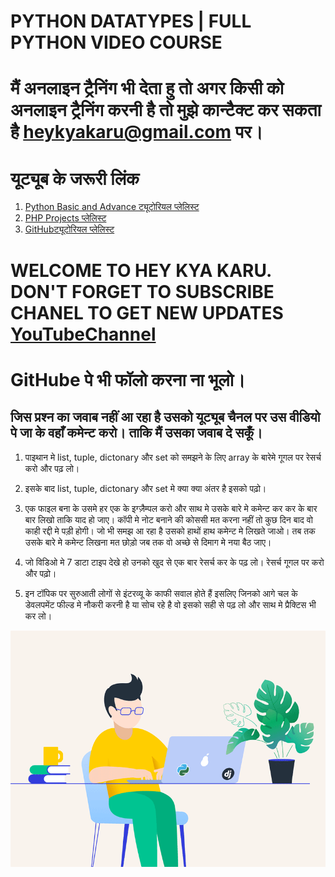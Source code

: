 # PYTHON DATATYPES | FULL PYTHON VIDEO COURSE

# मैं अनलाइन ट्रैनिंग भी देता हु तो अगर किसी को अनलाइन ट्रैनिंग करनी है तो मुझे कान्टैक्ट कर सकता है heykyakaru@gmail.com पर।

# यूट्यूब के जरूरी लिंक 
1. [Python Basic and Advance ट्यूटोरियल प्लेलिस्ट](https://www.youtube.com/playlist?list=PLK6wiPavf7QikS9PMYrGZXz1HlE1KZLD3)
2. [PHP Projects प्लेलिस्ट](https://www.youtube.com/playlist?list=PLK6wiPavf7QiEj6IPc3lkjz1wR4w9RM6B)
3. [GitHubट्यूटोरियल प्लेलिस्ट](https://www.youtube.com/watch?v=LUyVs2MTlTM&list=PLK6wiPavf7Qjydpc5v-hdIoqCx2V19pHP)


# WELCOME TO HEY KYA KARU. DON'T FORGET TO SUBSCRIBE CHANEL TO GET NEW UPDATES [YouTubeChannel](https://www.youtube.com/channel/UCphs2JfmIClR62wbyf76HDg/featured?view_as=subscriber)

# GitHube पे भी फॉलो करना ना भूलो। 

## जिस प्रश्न का जवाब नहीं आ रहा है उसको यूट्यूब चैनल पर उस वीडियो पे जा के वहाँ कमेन्ट करो। ताकि मैं उसका जवाब दे सकूँ। 

1. पाइथान मे list, tuple, dictonary और set को समझने के लिए array के बारेमे गूगल पर रेसर्च करो और पढ़ लो। 

2. इसके बाद list, tuple, dictonary और set मे क्या क्या अंतर है इसको पढ़ो। 

3. एक फाइल बना के उसमे हर एक के इग्ज़ैम्पल करो और साथ मे उसके बारे मे कमेन्ट कर कर के बार बार लिखो ताकि याद हो जाए। कॉपी मे नोट बनाने की कोससी मत करना नहीं तो कुछ दिन बाद वो काही रद्दी मे पड़ी होगी। जो भी समझ आ रहा है उसको हाथों हाथ कमेन्ट मे लिखते जाओ। तब तक उसके बारे मे कमेन्ट लिखना मत छोड़ो जब तक वो अच्छे से दिमाग मे नया बैठ जाए। 

4. जो विडिओ मे 7 डाटा टाइप देखे हो उनको खुद से एक बार रेसर्च कर के पढ़ लो। रेसर्च गूगल पर करो और पढ़ो।

5. इन टॉपिक पर सुरुआती लोगों से इंटरव्यू के काफी सवाल होते हैं इसलिए जिनको आगे चल के डेवलपमेंट फील्ड मे नौकरी करनी है या सोच रहे है वो इसको सही से पढ़ लो और साथ मे प्रैक्टिस भी कर लो। 

![hey kya karu python training](https://github.com/heysushil/python_basic_and_advance_with_excercise/blob/master/other/python-training-with-example.gif)